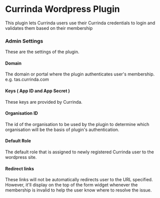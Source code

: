# Currinda Wordpress Plugin

This plugin lets Currinda users use their Currinda credentials to login and validates them based on their membership

### Admin Settings

These are the settings of the plugin.

#### Domain

The domain or portal where the plugin authenticates user's membership. e.g. tas.currinda.com

#### Keys ( App ID and App Secret )

These keys are provided by Currinda.

#### Organisation ID

The id of the organisation to be used by the plugin to determine which organisation will be the basis of plugin's authentication.

#### Default Role

The default role that is assigned to newly registered Currinda user to the wordpress site.

#### Redirect links

These links will not be automatically redirects user to the URL specified. However, it'll display on the top of the form widget whenever the membership is invalid to help the user know where to resolve the issue.
